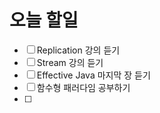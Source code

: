 # 오늘 할일
- [ ] Replication 강의 듣기
- [ ] Stream 강의 듣기
- [ ] Effective Java 마지막 장 듣기
- [ ] 함수형 패러다임 공부하기
- [ ] 